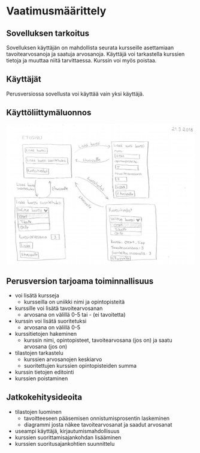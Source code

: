 # Vaatimusmäärittely

## Sovelluksen tarkoitus

Sovelluksen käyttäjän on mahdollista seurata kursseille asettamiaan tavoitearvosanoja ja saatuja arvosanoja. 
Käyttäjä voi tarkastella kurssien tietoja ja muuttaa niitä tarvittaessa. Kurssin voi myös poistaa.

## Käyttäjät

Perusversiossa sovellusta voi käyttää vain yksi käyttäjä.

## Käyttöliittymäluonnos

![alt text](https://github.com/ellikarvonen/otm-harjoitustyo/blob/master/harjoitustyo/dokumentaatio/kayttoliittyma.JPG)

## Perusversion tarjoama toiminnallisuus
- voi lisätä kursseja
  - kursseilla on uniikki nimi ja opintopisteitä
- kurssille voi lisätä tavoitearvosanan
  - arvosana on välillä 0-5 tai - (ei tavoitetta)
- kurssin voi lisätä suoritetuksi
  - arvosana on välillä 0-5
- kurssitietojen hakeminen
  - kurssin nimi, opintopisteet, tavoitearvosana (jos on) ja saatu arvosana (jos on)
- tilastojen tarkastelu
  - kurssien arvosanojen keskiarvo
  - suoritettujen kurssien opintopisteiden summa
- kurssin tietojen editointi
- kurssien poistaminen

## Jatkokehitysideoita
- tilastojen luominen
  - tavoitteeseen pääsemisen onnistumisprosentin laskeminen
  - diagrammi josta näkee tavoitearvosanat ja saadut arvosanat
- useampi käyttäjä, kirjautumismahdollisuus
- kurssien suorittamisajankohdan lisääminen
- kurssien suoritusajankohtien suunnittelu

